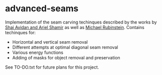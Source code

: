 # advanced-seams

Implementation of the seam carving techinques described by the works by [Shai Avidan and Ariel Shamir](https://dl.acm.org/citation.cfm?id=1276390) as well as [Michael Rubinstein](http://www.eng.tau.ac.il/~avidan/papers/vidret.pdf).
Contains techinques for:
  * Horizontal and vertical seam removal
  * Different attempts at optimal diagonal seam removal
  * Various energy functions
  * Adding of masks for object removal and preservation
  
See TO-DO.txt for future plans for this project.
  
